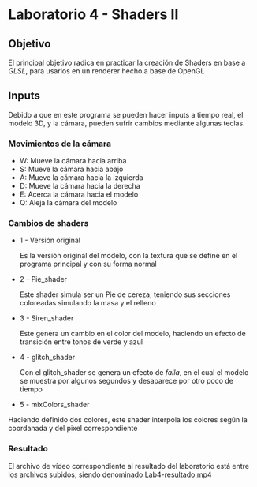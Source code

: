 # Laboratorio 4 - Shaders II

## Objetivo
El principal objetivo radica en practicar la creación de Shaders en base a _GLSL_, para usarlos en un renderer hecho a base de OpenGL

## Inputs
Debido a que en este programa se pueden hacer inputs a tiempo real, el modelo 3D, y la cámara, pueden sufrir cambios mediante algunas teclas. 

### Movimientos de la cámara
- W: Mueve la cámara hacia arriba
- S: Mueve la cámara hacia abajo
- A: Mueve la cámara hacia la izquierda
- D: Mueve la cámara hacia la derecha
- E: Acerca la cámara hacia el modelo
- Q: Aleja la cámara del modelo

### Cambios de shaders
- 1 - Versión original
  
  Es la versión original del modelo, con la textura que se define en el programa principal y con su forma normal
- 2 - Pie_shader

  Este shader simula ser un Pie de cereza, teniendo sus secciones coloreadas simulando la masa y el relleno
- 3 - Siren_shader

  Este genera un cambio en el color del modelo, haciendo un efecto de transición entre tonos de verde y azul
- 4 - glitch_shader

  Con el glitch_shader se genera un efecto de _falla_, en el cual el modelo se muestra por algunos segundos y desaparece por otro poco de tiempo
- 5 - mixColors_shader

Haciendo definido dos colores, este shader interpola los colores según la coordanada y del pixel correspondiente

### Resultado
El archivo de vídeo correspondiente al resultado del laboratorio está entre los archivos subidos, siendo denominado [Lab4-resultado.mp4](https://drive.google.com/file/d/16I0h6dVNMQkR190nr5snABwsFiYQqr1r/view?usp=drive_link)
